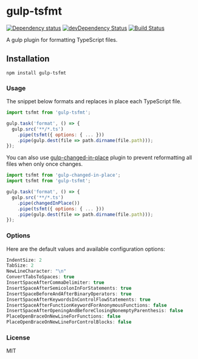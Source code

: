 # gulp-tsfmt

[![Dependency status](http://img.shields.io/david/alexgorbatchev/gulp-tsfmt.svg?style=flat)](https://david-dm.org/alexgorbatchev/gulp-tsfmt)
[![devDependency Status](http://img.shields.io/david/dev/alexgorbatchev/gulp-tsfmt.svg?style=flat)](https://david-dm.org/alexgorbatchev/gulp-tsfmt#info=devDependencies)
[![Build Status](http://img.shields.io/travis/alexgorbatchev/gulp-tsfmt.svg?style=flat&branch=master)](https://travis-ci.org/alexgorbatchev/gulp-tsfmt)

A gulp plugin for formatting TypeScript files.

## Installation

```
npm install gulp-tsfmt
```

### Usage

The snippet below formats and replaces in place each TypeScript file.

```javascript
import tsfmt from 'gulp-tsfmt';

gulp.task('format', () => {
  gulp.src('**/*.ts')
    .pipe(tsfmt({ options: { ... }))
    .pipe(gulp.dest(file => path.dirname(file.path)));
});
```

You can also use [gulp-changed-in-place](https://github.com/alexgorbatchev/gulp-changed-in-place) plugin to prevent reformatting all files when only once changes.

```javascript
import tsfmt from 'gulp-changed-in-place';
import tsfmt from 'gulp-tsfmt';

gulp.task('format', () => {
  gulp.src('**/*.ts')
    .pipe(changedInPlace())
    .pipe(tsfmt({ options: { ... }))
    .pipe(gulp.dest(file => path.dirname(file.path)));
});
```

### Options

Here are the default values and available configuration options:

```javascript
IndentSize: 2
TabSize: 2
NewLineCharacter: "\n"
ConvertTabsToSpaces: true
InsertSpaceAfterCommaDelimiter: true
InsertSpaceAfterSemicolonInForStatements: true
InsertSpaceBeforeAndAfterBinaryOperators: true
InsertSpaceAfterKeywordsInControlFlowStatements: true
InsertSpaceAfterFunctionKeywordForAnonymousFunctions: false
InsertSpaceAfterOpeningAndBeforeClosingNonemptyParenthesis: false
PlaceOpenBraceOnNewLineForFunctions: false
PlaceOpenBraceOnNewLineForControlBlocks: false
```

### License

MIT
